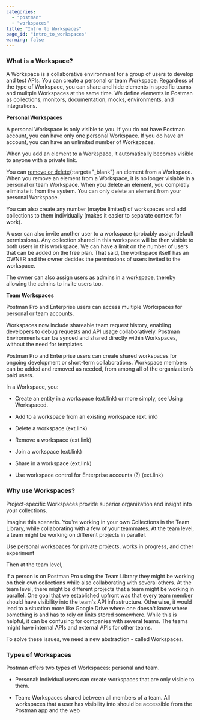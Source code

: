 ```yaml
---
categories:
  - "postman"
  - "workspaces"
title: "Intro to Workspaces"
page_id: "intro_to_workspaces"
warning: false
---
```


### What is a Workspace?

A Workspace is a collaborative environment for a group of users to develop and test APIs. You can create a personal or team Workspace. Regardless of the type of Workspace, you can share and hide elements in specific teams and mulitple Workspaces at the same time. We define elements in Postman as collections, monitors, documentation, mocks, environments, and integrations.

**Personal Workspaces**

A personal Workspace is only visible to you. If you do not have Postman account, you can have only one personal Workspace. If you do have an account, you can have an unlimited number of Workspaces.

When you add an element to a Workspace, it automatically becomes visible to anyone with a private link. 

You can [remove or delete](/docs/postman/workspaces/using_workspaces){:target="_blank"} an element from a Workspace. When you remove an element from a Workspace, it is no longer visiable in a personal or team Workspace. When you delete an element, you completly eliminate it from the system. You can only delete an element from your personal Workspace.
 
You can also create any number (maybe limited) of workspaces and add collections to them individually (makes it easier to separate context for work). 


A user can also invite another user to a workspace (probably assign default permissions). Any collection shared in this workspace will be then visible to both users in this workspace. We can have a limit on the number of users that can be added on the free plan. That said, the workspace itself has an OWNER and the owner decides the permissions of users invited to the workspace.

The owner can also assign users as admins in a workspace, thereby allowing the admins to invite users too.


















**Team Workspaces**

Postman Pro and Enterprise users can access multiple Workspaces for personal or team accounts.


Workspaces now include shareable team request history, enabling developers to debug requests and API usage collaboratively.
Postman Environments can be synced and shared directly within Workspaces, without the need for templates.

Postman Pro and Enterprise users can create shared workspaces for ongoing development or short-term collaborations. Workspace members can be added and removed as needed, from among all of the organization’s paid users.

 


In a Workspace, you:

* Create an entity in a workspace (ext.link) or more simply, see Using Workspaced.

* Add to a workspace from an existing workspace (ext.link)

* Delete a workspace (ext.link)

* Remove a workspace  (ext.link)

* Join a workspace (ext.link)

* Share in a workspace (ext.link)

* Use workspace control for Enterprise accounts (?) (ext.link)









### Why use Workspaces?

Project-specific Workspaces provide superior organization and insight into your collections.

Imagine this scenario. You're working in your own Collections in the Team Library, while collaborating with a few of your teammates. At the team level, a team might be working on different projects in parallel. 

Use personal workspaces for private projects, works in progress, and other experiment

Then at the team level, 

If a person is on Postman Pro using the Team Library they might be working on their own collections while also collaborating with several others. At the team level, there might be different projects that a team might be working in parallel. One goal that we established upfront was that every team member should have visibility into the team's API infrastructure. Otherwise, it would lead to a situation more like Google Drive where one doesn't know where something is and has to rely on links stored somewhere. While this is helpful, it can be confusing for companies with several teams. The teams might have internal APIs and external APIs for other teams.


To solve these issues, we need a new abstraction - called Workspaces.
 
### Types of Workspaces

Postman offers two types of Workspaces: personal and team. 

* Personal: Individual users can create workspaces that are only visible to them.

* Team: Workspaces shared between all members of a team. All workspaces that a user has visibility into should be accessible from the Postman app and the web
